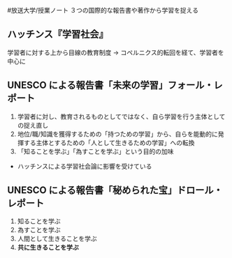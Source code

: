 #放送大学/授業ノート 
３つの国際的な報告書や著作から学習を捉える
## ハッチンス『学習社会』
学習者に対する上から目線の教育制度 → コペルニクス的転回を経て、学習者を中心に
## UNESCO による報告書「未来の学習」フォール・レポート
1. 学習者に対し、教育されるものとしてではなく、自ら学習を行う主体としての捉え直し
2. 地位/職/知識を獲得するための「持つための学習」から、自らを能動的に発揮する主体とするための「人として生きるための学習」への転換
3. 「知ることを学ぶ」「為すことを学ぶ」という目的の加味
- ハッチンスによる学習社会論に影響を受けている
## UNESCO による報告書「秘められた宝」ドロール・レポート
1. 知ることを学ぶ
2. 為すことを学ぶ
3. 人間として生きることを学ぶ
4. **共に生きることを学ぶ**
